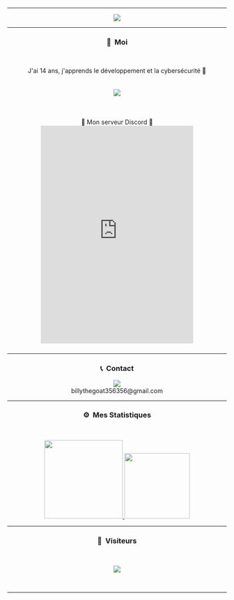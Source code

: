 -----

<p align = "center">
<img src="https://cdn.discordapp.com/banners/852800519138312232/a_eaaa566dc239fcb58e8b80c79d5fe283.gif?size=512">
</p>

-----
### <p align="center">🧠 &nbsp;Moi</p>
<br>
<p align="center">
  J'ai 14 ans, j'apprends le développement et la cybersécurité 🙂
  <br>
  <br>
  <br>
  <img src="https://cdn.discordapp.com/avatars/853162097924243476/a_158c03a2f3de464ccd1200f4779d8969.gif?size=128">
  <br>
  <br>
  <br>
  <br>
  <a>💬 Mon serveur Discord 💬</a>
  <iframe src="https://canary.discord.com/widget?id=859105949381427270&theme=dark" width="350" height="500" allowtransparency="true" frameborder="0" sandbox="allow-popups allow-popups-to-escape-sandbox allow-same-origin allow-scripts"></iframe>
  
  <br>
</p>





###

-----
### <p align="center">📞 &nbsp;Contact</p>
<p align="center">
  <img src="https://discord.c99.nl/widget/theme-4/809885234820415490.png">
  <br>
  billythegoat356356@gmail.com
</p>


-----
### <p align="center">⚙️ &nbsp;Mes Statistiques</p>
<br>
<p align="center">
<a href="https://github.com/billythegoat356">
  <img height="180em" src="https://github-readme-stats-eight-theta.vercel.app/api?username=billythegoat356&show_icons=true&theme=react&include_all_commits=true&locale=fr"/>
  <img height="150em" src="https://github-readme-stats-eight-theta.vercel.app/api/top-langs/?username=billythegoat356&layout=compact&langs_count=8&theme=react&locale=fr"/>
</a>
  
</p>

-----

### <p align="center">👀 &nbsp;Visiteurs</p>
<br>
<p align="center">
  <img src="https://profile-counter.glitch.me/billythegoat356/count.svg" />
</p>
<br>

-----
